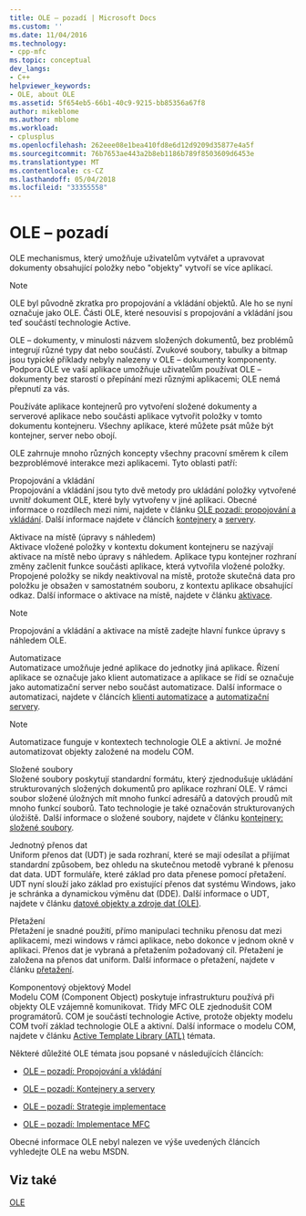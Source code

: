 ```yaml
---
title: OLE – pozadí | Microsoft Docs
ms.custom: ''
ms.date: 11/04/2016
ms.technology:
- cpp-mfc
ms.topic: conceptual
dev_langs:
- C++
helpviewer_keywords:
- OLE, about OLE
ms.assetid: 5f654eb5-66b1-40c9-9215-bb85356a67f8
author: mikeblome
ms.author: mblome
ms.workload:
- cplusplus
ms.openlocfilehash: 262eee08e1bea410fd8e6d12d9209d35877e4a5f
ms.sourcegitcommit: 76b7653ae443a2b8eb1186b789f8503609d6453e
ms.translationtype: MT
ms.contentlocale: cs-CZ
ms.lasthandoff: 05/04/2018
ms.locfileid: "33355558"
---
```

# <a name="ole-background"></a>OLE – pozadí
OLE mechanismus, který umožňuje uživatelům vytvářet a upravovat dokumenty obsahující položky nebo "objekty" vytvoří se více aplikací.  
  
> [!NOTE]
>  OLE byl původně zkratka pro propojování a vkládání objektů. Ale ho se nyní označuje jako OLE. Části OLE, které nesouvisí s propojování a vkládání jsou teď součástí technologie Active.  
  
 OLE – dokumenty, v minulosti názvem složených dokumentů, bez problémů integrují různé typy dat nebo součástí. Zvukové soubory, tabulky a bitmap jsou typické příklady nebyly nalezeny v OLE – dokumenty komponenty. Podpora OLE ve vaší aplikace umožňuje uživatelům používat OLE – dokumenty bez starostí o přepínání mezi různými aplikacemi; OLE nemá přepnutí za vás.  
  
 Používáte aplikace kontejnerů pro vytvoření složené dokumenty a serverové aplikace nebo součásti aplikace vytvořit položky v tomto dokumentu kontejneru. Všechny aplikace, které můžete psát může být kontejner, server nebo obojí.  
  
 OLE zahrnuje mnoho různých koncepty všechny pracovní směrem k cílem bezproblémové interakce mezi aplikacemi. Tyto oblasti patří:  
  
 Propojování a vkládání  
 Propojování a vkládání jsou tyto dvě metody pro ukládání položky vytvořené uvnitř dokument OLE, které byly vytvořeny v jiné aplikaci. Obecné informace o rozdílech mezi nimi, najdete v článku [OLE pozadí: propojování a vkládání](../mfc/ole-background-linking-and-embedding.md). Další informace najdete v článcích [kontejnery](../mfc/containers.md) a [servery](../mfc/servers.md).  
  
 Aktivace na místě (úpravy s náhledem)  
 Aktivace vložené položky v kontextu dokument kontejneru se nazývají aktivace na místě nebo úpravy s náhledem. Aplikace typu kontejner rozhraní změny začlenit funkce součásti aplikace, která vytvořila vložené položky. Propojené položky se nikdy neaktivoval na místě, protože skutečná data pro položku je obsažen v samostatném souboru, z kontextu aplikace obsahující odkaz. Další informace o aktivace na místě, najdete v článku [aktivace](../mfc/activation-cpp.md).  
  
> [!NOTE]
>  Propojování a vkládání a aktivace na místě zadejte hlavní funkce úpravy s náhledem OLE.  
  
 Automatizace  
 Automatizace umožňuje jedné aplikace do jednotky jiná aplikace. Řízení aplikace se označuje jako klient automatizace a aplikace se řídí se označuje jako automatizační server nebo součást automatizace. Další informace o automatizaci, najdete v článcích [klienti automatizace](../mfc/automation-clients.md) a [automatizační servery](../mfc/automation-servers.md).  
  
> [!NOTE]
>  Automatizace funguje v kontextech technologie OLE a aktivní. Je možné automatizovat objekty založené na modelu COM.  
  
 Složené soubory  
 Složené soubory poskytují standardní formátu, který zjednodušuje ukládání strukturovaných složených dokumentů pro aplikace rozhraní OLE. V rámci soubor složené úložných mít mnoho funkcí adresářů a datových proudů mít mnoho funkcí souborů. Tato technologie je také označován strukturovaných úložiště. Další informace o složené soubory, najdete v článku [kontejnery: složené soubory](../mfc/containers-compound-files.md).  
  
 Jednotný přenos dat  
 Uniform přenos dat (UDT) je sada rozhraní, které se mají odesílat a přijímat standardní způsobem, bez ohledu na skutečnou metodě vybrané k přenosu dat data. UDT formuláře, které základ pro data přenese pomocí přetažení. UDT nyní slouží jako základ pro existující přenos dat systému Windows, jako je schránka a dynamickou výměnu dat (DDE). Další informace o UDT, najdete v článku [datové objekty a zdroje dat (OLE)](../mfc/data-objects-and-data-sources-ole.md).  
  
 Přetažení  
 Přetažení je snadné použití, přímo manipulaci techniku přenosu dat mezi aplikacemi, mezi windows v rámci aplikace, nebo dokonce v jednom okně v aplikaci. Přenos dat je vybraná a přetažením požadovaný cíl. Přetažení je založena na přenos dat uniform. Další informace o přetažení, najdete v článku [přetažení](../mfc/drag-and-drop-ole.md).  
  
 Komponentový objektový Model  
 Modelu COM (Component Object) poskytuje infrastrukturu používá při objekty OLE vzájemně komunikovat. Třídy MFC OLE zjednodušit COM programátorů. COM je součástí technologie Active, protože objekty modelu COM tvoří základ technologie OLE a aktivní. Další informace o modelu COM, najdete v článku [Active Template Library (ATL)](../atl/active-template-library-atl-concepts.md) témata.  
  
 Některé důležité OLE témata jsou popsané v následujících článcích:  
  
-   [OLE – pozadí: Propojování a vkládání](../mfc/ole-background-linking-and-embedding.md)  
  
-   [OLE – pozadí: Kontejnery a servery](../mfc/ole-background-containers-and-servers.md)  
  
-   [OLE – pozadí: Strategie implementace](../mfc/ole-background-implementation-strategies.md)  
  
-   [OLE – pozadí: Implementace MFC](../mfc/ole-background-mfc-implementation.md)  
  
 Obecné informace OLE nebyl nalezen ve výše uvedených článcích vyhledejte OLE na webu MSDN.  
  
## <a name="see-also"></a>Viz také  
 [OLE](../mfc/ole-in-mfc.md)

